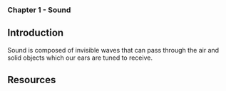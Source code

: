 ### Chapter 1 - Sound

## Introduction

Sound is composed of invisible waves that can pass through the air and solid objects which our ears are tuned to receive.

## Resources
